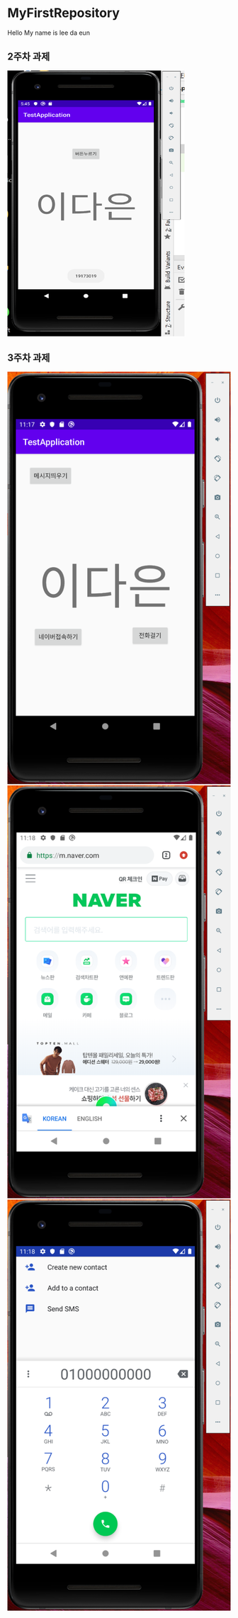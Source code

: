 # MyFirstRepository

Hello My name is lee da eun

## 2주차 과제
<img width="400" height="600" src="./png/2주차.PNG"></img>


## 3주차 과제 
<img width="" height="" src="./png/3주차(1).PNG"></img>
<img width="" height="" src="./png/3주차(2).PNG"></img>
<img width="" height="" src="./png/3주차(3).PNG"></img>
